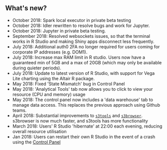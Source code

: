 ## What's new?

- October 2018: Spark local executor in private beta testing
- October 2018: Idler rewritten to resolve bugs and work for Jupyter. 
- October 2018: Jupyter in private beta testing.  
- September 2018: Resolved websockets issues, so that the terminal works in R Studio and making Shiny apps disconnect less frequently.
- July 2018: Additional auth0 2FA no longer required for users coming for corporate IP addresses (e.g. DOM1). 
- July 2018: Increase max RAM limit in R studio.  Users now have a guaranteed min of 5GB and a max of 20GB (which may only be available during quieter periods).
- July 2018: Update to latest version of R Studio, with support for Vega Lite charting using the Altair R package.
- May 2018: Fixed 'State Mismatch' bug in Control Panel
- May 2018: 'Analytical Tools' tab now allows you to click to view your resource (CPU and memory) usage
- May 2018: The control panel now includes a 'data warehouse' tab to manage data access.  This replaces the previous approach using Github teams.
- April 2018:  Substantial improvements to [`s3tools`](https://github.com/moj-analytical-services/s3tools) and [`s3browser`](https://github.com/moj-analytical-services/s3browser).  s3browser is now much faster, and s3tools has more functionality
- March 2018:  Users' R Studio 'hibernate' at 22:00 each evening, reducing overall resource utilisation
- Jan 2018:  Users can restart their own R Studio in the event of a crash using the [Control Panel](http://cpanel-master.services.alpha.mojanalytics.xyz/)
